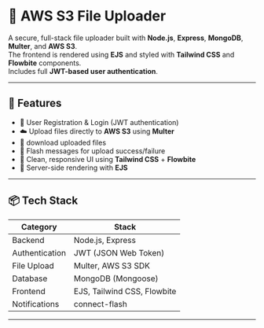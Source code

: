 # 🚀 AWS S3 File Uploader

A secure, full-stack file uploader built with **Node.js**, **Express**, **MongoDB**, **Multer**, and **AWS S3**.  
The frontend is rendered using **EJS** and styled with **Tailwind CSS** and **Flowbite** components.  
Includes full **JWT-based user authentication**.

---

## 🌟 Features

- 🔐 User Registration & Login (JWT authentication)
- ☁️ Upload files directly to **AWS S3** using **Multer**
- 📂 download uploaded files
- 💬 Flash messages for upload success/failure
- 🎨 Clean, responsive UI using **Tailwind CSS** + **Flowbite**
- 🧩 Server-side rendering with **EJS**

---

## 📦 Tech Stack

| Category       | Stack                                      |
|----------------|--------------------------------------------|
| Backend        | Node.js, Express                           |
| Authentication | JWT (JSON Web Token)                       |
| File Upload    | Multer, AWS S3 SDK                         |
| Database       | MongoDB (Mongoose)                         |
| Frontend       | EJS, Tailwind CSS, Flowbite                |
| Notifications  | connect-flash                              |

---

